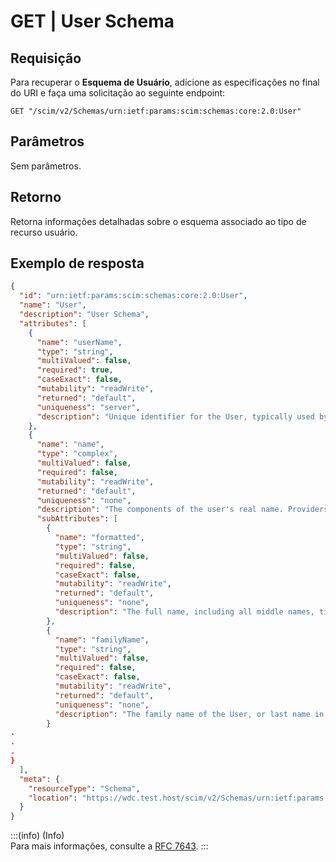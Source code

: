 # GET | User Schema

## **Requisição**

Para recuperar o **Esquema de Usuário**, adicione as especificações no final do URI e faça uma solicitação ao seguinte endpoint:

`GET "/scim/v2/Schemas/urn:ietf:params:scim:schemas:core:2.0:User"`

## **Parâmetros**

Sem parâmetros.

## **Retorno**

Retorna informações detalhadas sobre o esquema associado ao tipo de recurso usuário.

## **Exemplo de resposta**

```json
{
  "id": "urn:ietf:params:scim:schemas:core:2.0:User",
  "name": "User",
  "description": "User Schema",
  "attributes": [
    {
      "name": "userName",
      "type": "string",
      "multiValued": false,
      "required": true,
      "caseExact": false,
      "mutability": "readWrite",
      "returned": "default",
      "uniqueness": "server",
      "description": "Unique identifier for the User, typically used by the user to directly authenticate to the service provider. Each User MUST include a non-empty userName value. This identifier MUST be unique across the service provider's entire set of Users."
    },
    {
      "name": "name",
      "type": "complex",
      "multiValued": false,
      "required": false,
      "mutability": "readWrite",
      "returned": "default",
      "uniqueness": "none",
      "description": "The components of the user's real name. Providers MAY return just the full name as a single string in the formatted sub-attribute, or they MAY return just the individual component attributes using the other sub-attributes, or they MAY return both.  If both variants are returned, they SHOULD be describing the same name, with the formatted name indicating how the component attributes should be combined.",
      "subAttributes": [
        {
          "name": "formatted",
          "type": "string",
          "multiValued": false,
          "required": false,
          "caseExact": false,
          "mutability": "readWrite",
          "returned": "default",
          "uniqueness": "none",
          "description": "The full name, including all middle names, titles, and suffixes as appropriate, formatted for display (e.g., 'Ms. Barbara J Jensen, III')."
        },
        {
          "name": "familyName",
          "type": "string",
          "multiValued": false,
          "required": false,
          "caseExact": false,
          "mutability": "readWrite",
          "returned": "default",
          "uniqueness": "none",
          "description": "The family name of the User, or last name in most Western languages (e.g., 'Jensen' given the full name 'Ms. Barbara J Jensen, III')."
        }
.
.
.
}
  ],
  "meta": {
    "resourceType": "Schema",
    "location": "https://wdc.test.host/scim/v2/Schemas/urn:ietf:params:scim:schemas:core:2.0:User"
  }
}
```

:::(info) (Info)  
Para mais informações, consulte a [RFC 7643](https://datatracker.ietf.org/doc/html/rfc7643#section-4.1).
:::